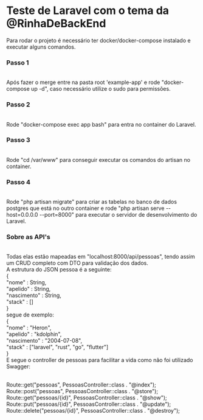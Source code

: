 <h1> 
    Teste de Laravel com o tema da @RinhaDeBackEnd
</h1>

Para rodar o projeto é necessário ter docker/docker-compose instalado e executar alguns comandos.

<h3> Passo 1 </h3><br> Após fazer o merge entre na pasta root 'example-app' e rode "docker-compose up -d", caso necessário utilize o sudo para permissões.

<h3> Passo 2 </h3><br> Rode "docker-compose exec app bash" para entra no container do Laravel. 

<h3> Passo 3 </h3><br> Rode "cd /var/www" para conseguir executar os comandos do artisan no container.

<h3> Passo 4 </h3><br> Rode "php artisan migrate" para criar as tabelas no banco de dados postgres que está no outro container e rode "php artisan serve --host=0.0.0.0 --port=8000" para executar o servidor de desenvolvimento do Laravel.

<h3> Sobre as API's </h3><br>
Todas elas estão mapeadas em "localhost:8000/api/pessoas", tendo assim um CRUD completo com DTO para validação dos dados.<br>
A estrutura do JSON pessoa é a seguinte: <br>
{<br>
	"nome" : String, <br>
	"apelido" : String, <br>
	"nascimento" : String, <br>
	"stack" : [] <br>
}
<br>
segue de exemplo: <br> 
{<br>
	"nome" : "Heron", <br>
	"apelido" : "kdolphin", <br>
	"nascimento" : "2004-07-08", <br>
	"stack" : ["laravel", "rust", "go", "flutter"] <br>
 }
<br>
E segue o controller de pessoas para facilitar a vida como não foi utilizado Swagger: <br>

<br>Route::get("pessoas", PessoasController::class . "@index");
<br>Route::post("pessoas", PessoasController::class . "@store");
<br>Route::get("pessoas/{id}", PessoasController::class . "@show");
<br>Route::put("pessoas/{id}", PessoasController::class . "@update");
<br>Route::delete("pessoas/{id}", PessoasController::class . "@destroy");
